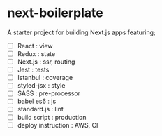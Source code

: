 # next-boilerplate
A starter project for building Next.js apps featuring;
- [ ] React              : view
- [ ] Redux              : state
- [ ] Next.js            : ssr, routing
- [ ] Jest               : tests
- [ ] Istanbul           : coverage
- [ ] styled-jsx         : style
- [ ] SASS               : pre-processor
- [ ] babel es6          : js
- [ ] standard.js        : lint
- [ ] build script       : production
- [ ] deploy instruction : AWS, CI
